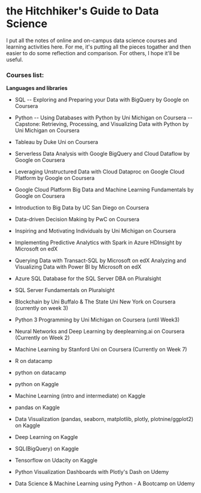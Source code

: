 # the Hitchhiker's Guide to Data Science

I put all the notes of online and on-campus data science courses and learning activities here. For me, it's putting all the pieces togather and then easier to do some reflection and comparison. For others, I hope it'll be useful.

### Courses list:

**Languages and libraries**
- SQL
-- Exploring and Preparing your Data with BigQuery by Google on Coursera
- Python
-- Using Databases with Python by Uni Michigan on Coursera
-- Capstone: Retrieving, Processing, and Visualizing Data with Python by Uni Michigan on Coursera




- Tableau by Duke Uni on Coursera


- Serverless Data Analysis with Google BigQuery and Cloud Dataflow by Google on Coursera
- Leveraging Unstructured Data with Cloud Dataproc on Google Cloud Platform by Google on Coursera
- Google Cloud Platform Big Data and Machine Learning Fundamentals by Google on Coursera

- Introduction to Big Data by UC San Diego on Coursera
- Data-driven Decision Making by PwC on Coursera
- Inspiring and Motivating Individuals by Uni Michigan on Coursera
- Implementing Predictive Analytics with Spark in Azure HDInsight by Microsoft on edX
- Querying Data with Transact-SQL by Microsoft on edX
Analyzing and Visualizing Data with Power BI by Microsoft on edX
- Azure SQL Database for the SQL Server DBA  on Pluralsight
- SQL Server Fundamentals on Pluralsight
- Blockchain by Uni Buffalo & The State Uni New York on Coursera (currently on week 3)
- Python 3 Programming by Uni Michigan on Coursera (until Week3)
- Neural Networks and Deep Learning by deeplearning.ai on Coursera (Currently on Week 2)
- Machine Learning by Stanford Uni on Coursera (Currently on Week 7)
- R on datacamp
- python on datacamp
- python on Kaggle
- Machine Learning (intro and intermediate) on Kaggle
- pandas on Kaggle 
- Data Visualization (pandas, seaborn, matplotlib, plotly, plotnine/ggplot2) on Kaggle
- Deep Learning on Kaggle
- SQL(BigQuery) on Kaggle
- Tensorflow on Udacity on Kaggle
- Python Visualization Dashboards with Plotly's Dash on Udemy
- Data Science & Machine Learning using Python - A Bootcamp on Udemy





